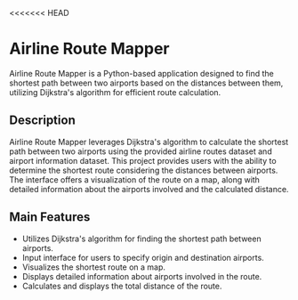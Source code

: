 <<<<<<< HEAD
# Airline Route Mapper

Airline Route Mapper is a Python-based application designed to find the shortest path between two airports based on the distances between them, utilizing Dijkstra's algorithm for efficient route calculation.

## Description

Airline Route Mapper leverages Dijkstra's algorithm to calculate the shortest path between two airports using the provided airline routes dataset and airport information dataset. This project provides users with the ability to determine the shortest route considering the distances between airports. The interface offers a visualization of the route on a map, along with detailed information about the airports involved and the calculated distance.

## Main Features

- Utilizes Dijkstra's algorithm for finding the shortest path between airports.
- Input interface for users to specify origin and destination airports.
- Visualizes the shortest route on a map.
- Displays detailed information about airports involved in the route.
- Calculates and displays the total distance of the route.
